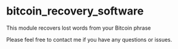 # bitcoin_recovery_software
This module recovers lost words from your Bitcoin phrase

Please feel free to contact me if you have any questions or issues.

